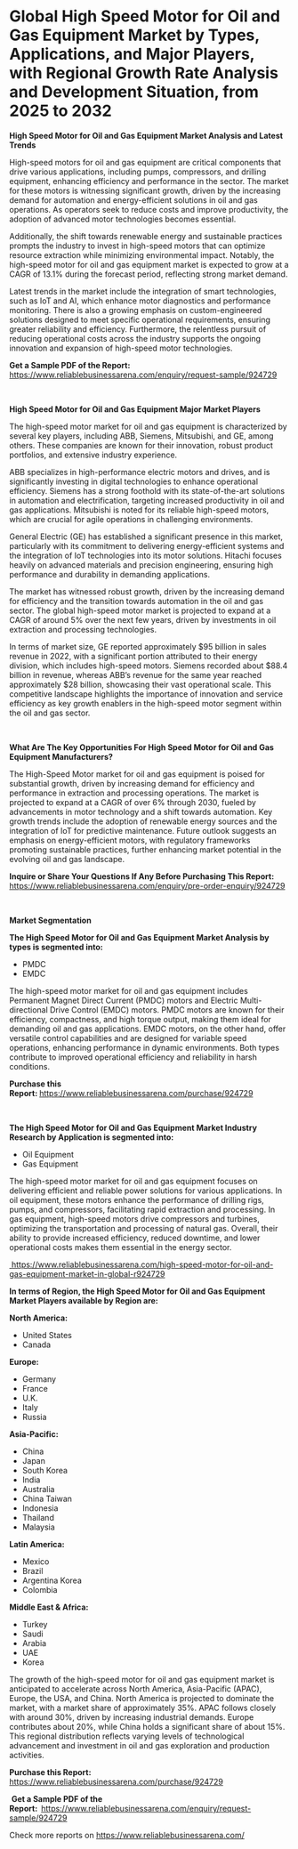 <p><h1>Global High Speed Motor for Oil and Gas Equipment Market by Types, Applications, and Major Players, with Regional Growth Rate Analysis and Development Situation, from 2025 to 2032</h1></p><p><strong>High Speed Motor for Oil and Gas Equipment Market Analysis and Latest Trends</strong></p>
<p><p>High-speed motors for oil and gas equipment are critical components that drive various applications, including pumps, compressors, and drilling equipment, enhancing efficiency and performance in the sector. The market for these motors is witnessing significant growth, driven by the increasing demand for automation and energy-efficient solutions in oil and gas operations. As operators seek to reduce costs and improve productivity, the adoption of advanced motor technologies becomes essential.</p><p>Additionally, the shift towards renewable energy and sustainable practices prompts the industry to invest in high-speed motors that can optimize resource extraction while minimizing environmental impact. Notably, the high-speed motor for oil and gas equipment market is expected to grow at a CAGR of 13.1% during the forecast period, reflecting strong market demand.</p><p>Latest trends in the market include the integration of smart technologies, such as IoT and AI, which enhance motor diagnostics and performance monitoring. There is also a growing emphasis on custom-engineered solutions designed to meet specific operational requirements, ensuring greater reliability and efficiency. Furthermore, the relentless pursuit of reducing operational costs across the industry supports the ongoing innovation and expansion of high-speed motor technologies.</p></p>
<p><strong>Get a Sample PDF of the Report:&nbsp;</strong> <a href="https://www.reliablebusinessarena.com/enquiry/request-sample/924729?utm_campaign=2760&utm_medium=2&utm_source=Github&utm_content=ia&utm_term=27022025&utm_id=high-speed-motor-for-oil-and-gas-equipment">https://www.reliablebusinessarena.com/enquiry/request-sample/924729</a></p>
<p>&nbsp;</p>
<p><strong>High Speed Motor for Oil and Gas Equipment Major Market Players</strong></p>
<p><p>The high-speed motor market for oil and gas equipment is characterized by several key players, including ABB, Siemens, Mitsubishi, and GE, among others. These companies are known for their innovation, robust product portfolios, and extensive industry experience.</p><p>ABB specializes in high-performance electric motors and drives, and is significantly investing in digital technologies to enhance operational efficiency. Siemens has a strong foothold with its state-of-the-art solutions in automation and electrification, targeting increased productivity in oil and gas applications. Mitsubishi is noted for its reliable high-speed motors, which are crucial for agile operations in challenging environments.</p><p>General Electric (GE) has established a significant presence in this market, particularly with its commitment to delivering energy-efficient systems and the integration of IoT technologies into its motor solutions. Hitachi focuses heavily on advanced materials and precision engineering, ensuring high performance and durability in demanding applications.</p><p>The market has witnessed robust growth, driven by the increasing demand for efficiency and the transition towards automation in the oil and gas sector. The global high-speed motor market is projected to expand at a CAGR of around 5% over the next few years, driven by investments in oil extraction and processing technologies.</p><p>In terms of market size, GE reported approximately $95 billion in sales revenue in 2022, with a significant portion attributed to their energy division, which includes high-speed motors. Siemens recorded about $88.4 billion in revenue, whereas ABB’s revenue for the same year reached approximately $28 billion, showcasing their vast operational scale. This competitive landscape highlights the importance of innovation and service efficiency as key growth enablers in the high-speed motor segment within the oil and gas sector.</p></p>
<p>&nbsp;</p>
<p><strong>What Are The Key Opportunities For High Speed Motor for Oil and Gas Equipment Manufacturers?</strong></p>
<p><p>The High-Speed Motor market for oil and gas equipment is poised for substantial growth, driven by increasing demand for efficiency and performance in extraction and processing operations. The market is projected to expand at a CAGR of over 6% through 2030, fueled by advancements in motor technology and a shift towards automation. Key growth trends include the adoption of renewable energy sources and the integration of IoT for predictive maintenance. Future outlook suggests an emphasis on energy-efficient motors, with regulatory frameworks promoting sustainable practices, further enhancing market potential in the evolving oil and gas landscape.</p></p>
<p><strong>Inquire or Share Your Questions If Any Before Purchasing This Report:</strong> <a href="https://www.reliablebusinessarena.com/enquiry/pre-order-enquiry/924729?utm_campaign=2760&utm_medium=2&utm_source=Github&utm_content=ia&utm_term=27022025&utm_id=high-speed-motor-for-oil-and-gas-equipment">https://www.reliablebusinessarena.com/enquiry/pre-order-enquiry/924729</a></p>
<p>&nbsp;</p>
<p><strong>Market Segmentation</strong></p>
<p><strong>The High Speed Motor for Oil and Gas Equipment Market Analysis by types is segmented into:</strong></p>
<p><ul><li>PMDC</li><li>EMDC</li></ul></p>
<p><p>The high-speed motor market for oil and gas equipment includes Permanent Magnet Direct Current (PMDC) motors and Electric Multi-directional Drive Control (EMDC) motors. PMDC motors are known for their efficiency, compactness, and high torque output, making them ideal for demanding oil and gas applications. EMDC motors, on the other hand, offer versatile control capabilities and are designed for variable speed operations, enhancing performance in dynamic environments. Both types contribute to improved operational efficiency and reliability in harsh conditions.</p></p>
<p><strong>Purchase this Report:&nbsp;</strong><a href="https://www.reliablebusinessarena.com/purchase/924729?utm_campaign=2760&utm_medium=2&utm_source=Github&utm_content=ia&utm_term=27022025&utm_id=high-speed-motor-for-oil-and-gas-equipment">https://www.reliablebusinessarena.com/purchase/924729</a></p>
<p>&nbsp;</p>
<p><strong>The High Speed Motor for Oil and Gas Equipment Market Industry Research by Application is segmented into:</strong></p>
<p><ul><li>Oil Equipment</li><li>Gas Equipment</li></ul></p>
<p><p>The high-speed motor market for oil and gas equipment focuses on delivering efficient and reliable power solutions for various applications. In oil equipment, these motors enhance the performance of drilling rigs, pumps, and compressors, facilitating rapid extraction and processing. In gas equipment, high-speed motors drive compressors and turbines, optimizing the transportation and processing of natural gas. Overall, their ability to provide increased efficiency, reduced downtime, and lower operational costs makes them essential in the energy sector.</p></p>
<p><a href="https://www.reliablebusinessarena.com/high-speed-motor-for-oil-and-gas-equipment-market-in-global-r924729?utm_campaign=2760&utm_medium=2&utm_source=Github&utm_content=ia&utm_term=27022025&utm_id=high-speed-motor-for-oil-and-gas-equipment">&nbsp;https://www.reliablebusinessarena.com/high-speed-motor-for-oil-and-gas-equipment-market-in-global-r924729</a></p>
<p><strong>In terms of Region, the High Speed Motor for Oil and Gas Equipment Market Players available by Region are:</strong></p>
<p>
    <p> <strong> North America: </strong>
        <ul>
            <li>United States</li>
            <li>Canada</li>
        </ul>
        </p> 
    <p> <strong> Europe: </strong>
        <ul>
            <li>Germany</li>
            <li>France</li>
            <li>U.K.</li>
            <li>Italy</li>
            <li>Russia</li>
        </ul>
        </p> 
    <p> <strong> Asia-Pacific: </strong>
        <ul>
            <li>China</li>
            <li>Japan</li>
            <li>South Korea</li>
            <li>India</li>
            <li>Australia</li>
            <li>China Taiwan</li>
            <li>Indonesia</li>
            <li>Thailand</li>
            <li>Malaysia</li>
        </ul>
        </p> 
    <p> <strong> Latin America: </strong>
        <ul>
            <li>Mexico</li>
            <li>Brazil</li>
            <li>Argentina Korea</li>
            <li>Colombia</li>
        </ul>
        </p> 
    <p> <strong> Middle East & Africa: </strong>
        <ul>
            <li>Turkey</li>
            <li>Saudi</li>
            <li>Arabia</li>
            <li>UAE</li>
            <li>Korea</li>
        </ul>
    </p>
    </p>
<p><p>The growth of the high-speed motor for oil and gas equipment market is anticipated to accelerate across North America, Asia-Pacific (APAC), Europe, the USA, and China. North America is projected to dominate the market, with a market share of approximately 35%. APAC follows closely with around 30%, driven by increasing industrial demands. Europe contributes about 20%, while China holds a significant share of about 15%. This regional distribution reflects varying levels of technological advancement and investment in oil and gas exploration and production activities.</p></p>
<p><strong>Purchase this Report: </strong><a href="https://www.reliablebusinessarena.com/purchase/924729?utm_campaign=2760&utm_medium=2&utm_source=Github&utm_content=ia&utm_term=27022025&utm_id=high-speed-motor-for-oil-and-gas-equipment">https://www.reliablebusinessarena.com/purchase/924729</a></p>
<p>&nbsp;<strong>Get a Sample PDF of the Report:&nbsp;&nbsp;</strong><a href="https://www.reliablebusinessarena.com/enquiry/request-sample/924729?utm_campaign=2760&utm_medium=2&utm_source=Github&utm_content=ia&utm_term=27022025&utm_id=high-speed-motor-for-oil-and-gas-equipment">https://www.reliablebusinessarena.com/enquiry/request-sample/924729</a></p>
<p><strong></strong></p>
<p>Check more reports on <a href="https://www.reliablebusinessarena.com/?utm_campaign=2760&utm_medium=2&utm_source=Github&utm_content=ia&utm_term=27022025&utm_id=high-speed-motor-for-oil-and-gas-equipment">https://www.reliablebusinessarena.com/</a></p>
